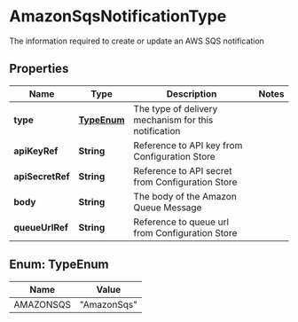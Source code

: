 

# AmazonSqsNotificationType

The information required to create or update an AWS SQS notification

## Properties

| Name | Type | Description | Notes |
|------------ | ------------- | ------------- | -------------|
|**type** | [**TypeEnum**](#TypeEnum) | The type of delivery mechanism for this notification |  |
|**apiKeyRef** | **String** | Reference to API key from Configuration Store |  |
|**apiSecretRef** | **String** | Reference to API secret from Configuration Store |  |
|**body** | **String** | The body of the Amazon Queue Message |  |
|**queueUrlRef** | **String** | Reference to queue url from Configuration Store |  |



## Enum: TypeEnum

| Name | Value |
|---- | -----|
| AMAZONSQS | &quot;AmazonSqs&quot; |



